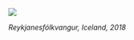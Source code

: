 ![](https://lowply.s3-ap-northeast-1.amazonaws.com/IMG_9332.jpg)

_Reykjanesfólkvangur, Iceland, 2018_
